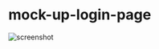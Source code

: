 # mock-up-login-page

![screenshot](https://raw.githubusercontent.com/luvie23/mock-up-signup-page/master/imgs/logo.png)
